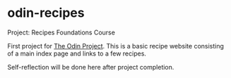 # odin-recipes
Project: Recipes
Foundations Course

First project for [The Odin Project](https://www.theodinproject.com).
This is a basic recipe website consisting of a main index page and links to a few recipes.

Self-reflection will be done here after project completion.
